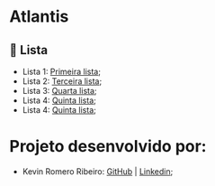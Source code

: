# Atlantis

<h2> 📑 Lista  </h2>

 - Lista 1: [Primeira lista](https://github.com/KevinRomRib/Atlantis/tree/lista_1); <br>
 - Lista 2: [Terceira lista](https://github.com/KevinRomRib/Atlantis/tree/lista_2); <br> 
 - Lista 3: [Quarta lista](https://github.com/KevinRomRib/Atlantis/tree/lista_3); <br> 
 - Lista 4: [Quinta lista](https://github.com/KevinRomRib/Atlantis/tree/lista_4); <br> 
 - Lista 4: [Quinta lista](https://github.com/KevinRomRib/Atlantis/tree/lista_5); <br> 

<h1>Projeto desenvolvido por:</h1>

 - Kevin Romero Ribeiro: [GitHub](https://github.com/KevinRomRib) | [Linkedin](https://www.linkedin.com/in/kevinrribeiro/); <br>
